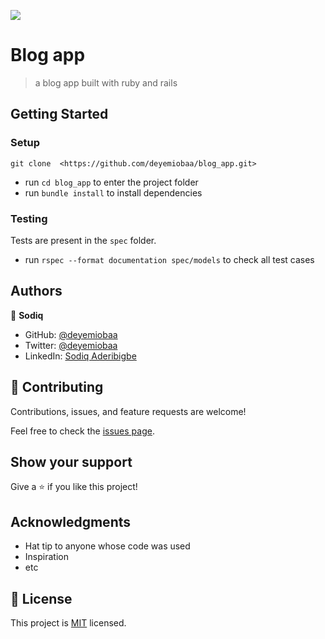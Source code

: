 ![](https://img.shields.io/badge/Microverse-blueviolet)

# Blog app

> a blog app built with ruby and rails

## Getting Started

### Setup
```
git clone  <https://github.com/deyemiobaa/blog_app.git>
```
- run ```cd blog_app``` to enter the project folder
- run `bundle install` to install dependencies

### Testing
Tests are present in the `spec` folder.
- run `rspec --format documentation spec/models` to check all test cases

## Authors

👤 **Sodiq**

- GitHub: [@deyemiobaa](https://github.com/deyemiobaa)
- Twitter: [@deyemiobaa](https://twitter.com/deyemiobaa)
- LinkedIn: [Sodiq Aderibigbe](https://linkedin.com/in/sodiqa)


## 🤝 Contributing

Contributions, issues, and feature requests are welcome!

Feel free to check the [issues page](https://github.com/deyemiobaa/blog_app/issues).

## Show your support

Give a ⭐️ if you like this project!

## Acknowledgments

- Hat tip to anyone whose code was used
- Inspiration
- etc

## 📝 License

This project is [MIT](./MIT.md) licensed.